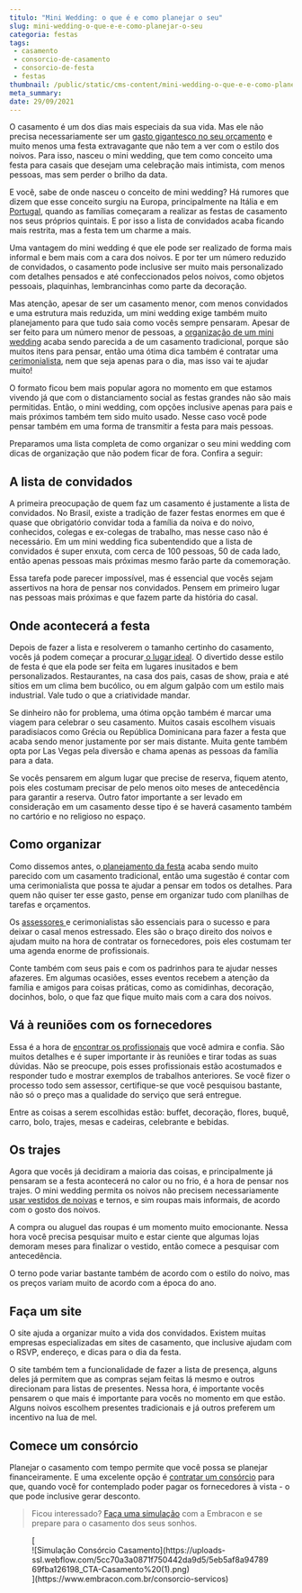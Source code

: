 ```yaml
---
titulo: "Mini Wedding: o que é e como planejar o seu"
slug: mini-wedding-o-que-e-e-como-planejar-o-seu
categoria: festas
tags:
 - casamento
 - consorcio-de-casamento
 - consorcio-de-festa
 - festas
thumbnail: /public/static/cms-content/mini-wedding-o-que-e-e-como-planejar-o-seu.jpg
meta_summary: 
date: 29/09/2021
---
```

 O casamento é um dos dias mais especiais da sua vida. Mas ele não precisa necessariamente ser um [gasto gigantesco no seu orçamento](https://www.embracon.com.br/blog/como-identificar-e-eliminar-gastos-desnecessarios) e muito menos uma festa extravagante que não tem a ver com o estilo dos noivos. Para isso, nasceu o mini wedding, que tem como conceito uma festa para casais que desejam uma celebração mais intimista, com menos pessoas, mas sem perder o brilho da data.

E você, sabe de onde nasceu o conceito de mini wedding? Há rumores que dizem que esse conceito surgiu na Europa, principalmente na Itália e em [Portugal](https://www.embracon.com.br/blog/5-motivos-para-voce-viajar-para-portugal-o-quanto-antes), quando as famílias começaram a realizar as festas de casamento nos seus próprios quintais. E por isso a lista de convidados acaba ficando mais restrita, mas a festa tem um charme a mais.

Uma vantagem do mini wedding é que ele pode ser realizado de forma mais informal e bem mais com a cara dos noivos. E por ter um número reduzido de convidados, o casamento pode inclusive ser muito mais personalizado com detalhes pensados e até confeccionados pelos noivos, como objetos pessoais, plaquinhas, lembrancinhas como parte da decoração.

Mas atenção, apesar de ser um casamento menor, com menos convidados e uma estrutura mais reduzida, um mini wedding exige também muito planejamento para que tudo saia como vocês sempre pensaram. Apesar de ser feito para um número menor de pessoas, a [organização de um mini wedding](https://www.embracon.com.br/blog/10-passos-fundamentais-para-a-organizacao-de-uma-festa-de-casamento) acaba sendo parecida a de um casamento tradicional, porque são muitos itens para pensar, então uma ótima dica também é contratar uma [cerimonialista](https://www.embracon.com.br/blog/cerimonial-de-casamento-vale-a-pena-contratar), nem que seja apenas para o dia, mas isso vai te ajudar muito!

O formato ficou bem mais popular agora no momento em que estamos vivendo já que com o distanciamento social as festas grandes não são mais permitidas. Então, o mini wedding, com opções inclusive apenas para pais e mais próximos também tem sido muito usado. Nesse caso você pode pensar também em uma forma de transmitir a festa para mais pessoas.

Preparamos uma lista completa de como organizar o seu mini wedding com dicas de organização que não podem ficar de fora. Confira a seguir:

A lista de convidados
---------------------

A primeira preocupação de quem faz um casamento é justamente a lista de convidados. No Brasil, existe a tradição de fazer festas enormes em que é quase que obrigatório convidar toda a família da noiva e do noivo, conhecidos, colegas e ex-colegas de trabalho, mas nesse caso não é necessário. Em um mini wedding fica subentendido que a lista de convidados é super enxuta, com cerca de 100 pessoas, 50 de cada lado, então apenas pessoas mais próximas mesmo farão parte da comemoração.

Essa tarefa pode parecer impossível, mas é essencial que vocês sejam assertivos na hora de pensar nos convidados. Pensem em primeiro lugar nas pessoas mais próximas e que fazem parte da história do casal.

Onde acontecerá a festa
-----------------------

Depois de fazer a lista e resolverem o tamanho certinho do casamento, vocês já podem começar a procurar[ o lugar ideal](https://www.embracon.com.br/blog/como-escolher-o-melhor-local-para-a-festa-de-casamento). O divertido desse estilo de festa é que ela pode ser feita em lugares inusitados e bem personalizados. Restaurantes, na casa dos pais, casas de show, praia e até sítios em um clima bem bucólico, ou em algum galpão com um estilo mais industrial. Vale tudo o que a criatividade mandar.

Se dinheiro não for problema, uma ótima opção também é marcar uma viagem para celebrar o seu casamento. Muitos casais escolhem visuais paradisíacos como Grécia ou República Dominicana para fazer a festa que acaba sendo menor justamente por ser mais distante. Muita gente também opta por Las Vegas pela diversão e chama apenas as pessoas da família para a data.

Se vocês pensarem em algum lugar que precise de reserva, fiquem atento, pois eles costumam precisar de pelo menos oito meses de antecedência para garantir a reserva. Outro fator importante a ser levado em consideração em um casamento desse tipo é se haverá casamento também no cartório e no religioso no espaço.

Como organizar
--------------

Como dissemos antes, o[ planejamento da festa](https://www.embracon.com.br/blog/saiba-quais-sao-os-primeiros-passos-para-planejar-um-casamento) acaba sendo muito parecido com um casamento tradicional, então uma sugestão é contar com uma cerimonialista que possa te ajudar a pensar em todos os detalhes. Para quem não quiser ter esse gasto, pense em organizar tudo com planilhas de tarefas e orçamentos.

Os [assessores ](https://www.embracon.com.br/blog/por-que-ter-uma-assessoria-de-casamento-e-importante)e cerimonialistas são essenciais para o sucesso e para deixar o casal menos estressado. Eles são o braço direito dos noivos e ajudam muito na hora de contratar os fornecedores, pois eles costumam ter uma agenda enorme de profissionais.

Conte também com seus pais e com os padrinhos para te ajudar nesses afazeres. Em algumas ocasiões, esses eventos recebem a atenção da família e amigos para coisas práticas, como as comidinhas, decoração, docinhos, bolo, o que faz que fique muito mais com a cara dos noivos.

Vá à reuniões com os fornecedores
---------------------------------

Essa é a hora de [encontrar os profissionais](https://www.embracon.com.br/blog/fornecedores-para-casamentos-escolha-bem-e-negocie-os-precos) que você admira e confia. São muitos detalhes e é super importante ir às reuniões e tirar todas as suas dúvidas. Não se preocupe, pois esses profissionais estão acostumados e responder tudo e mostrar exemplos de trabalhos anteriores. Se você fizer o processo todo sem assessor, certifique-se que você pesquisou bastante, não só o preço mas a qualidade do serviço que será entregue.

Entre as coisas a serem escolhidas estão: buffet, decoração, flores, buquê, carro, bolo, trajes, mesas e cadeiras, celebrante e bebidas.

Os trajes
---------

Agora que vocês já decidiram a maioria das coisas, e principalmente já pensaram se a festa acontecerá no calor ou no frio, é a hora de pensar nos trajes. O mini wedding permita os noivos não precisem necessariamente[ usar vestidos de noivas](https://www.embracon.com.br/blog/voce-sabe-como-escolher-o-vestido-de-noiva-adequado-para-voce) e ternos, e sim roupas mais informais, de acordo com o gosto dos noivos.

A compra ou aluguel das roupas é um momento muito emocionante. Nessa hora você precisa pesquisar muito e estar ciente que algumas lojas demoram meses para finalizar o vestido, então comece a pesquisar com antecedência.

O terno pode variar bastante também de acordo com o estilo do noivo, mas os preços variam muito de acordo com a época do ano.

Faça um site 
-------------

O site ajuda a organizar muito a vida dos convidados. Existem muitas empresas especializadas em sites de casamento, que inclusive ajudam com o RSVP, endereço, e dicas para o dia da festa.

O site também tem a funcionalidade de fazer a lista de presença, alguns deles já permitem que as compras sejam feitas lá mesmo e outros direcionam para listas de presentes. Nessa hora, é importante vocês pensarem o que mais é importante para vocês no momento em que estão. Alguns noivos escolhem presentes tradicionais e já outros preferem um incentivo na lua de mel.

Comece um consórcio
-------------------

Planejar o casamento com tempo permite que você possa se planejar financeiramente. E uma excelente opção é [contratar um consórcio](https://www.embracon.com.br/blog/entenda-como-funciona-um-consorcio-para-festas) para que, quando você for contemplado poder pagar os fornecedores à vista - o que pode inclusive gerar desconto.

> Ficou interessado? [Faça uma simulação](https://www.embracon.com.br/consorcio-servicos) com a Embracon e se prepare para o casamento dos seus sonhos.

<figure class="w-richtext-figure-type-image w-richtext-align-center">[<div>![Simulação Consórcio Casamento](https://uploads-ssl.webflow.com/5cc70a3a0871f750442da9d5/5eb5af8a9478969fba126198_CTA-Casamento%20(1).png)</div>](https://www.embracon.com.br/consorcio-servicos)</figure>
